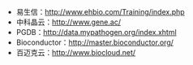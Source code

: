 - 易生信：http://www.ehbio.com/Training/index.php
- 中科晶云：http://www.gene.ac/
- PGDB：http://data.mypathogen.org/index.xhtml
- Bioconductor：http://master.bioconductor.org/
- 百迈克云：http://www.biocloud.net/



